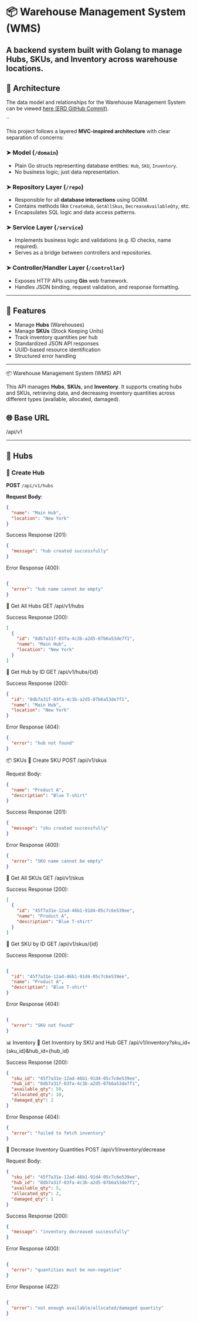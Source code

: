 # 📦 Warehouse Management System (WMS)

A backend system built with Golang to manage Hubs, SKUs, and Inventory across warehouse locations.
---

## 🧱 Architecture

The data model and relationships for the Warehouse Management System can be viewed [here (ERD GitHub Commit)](https://github.com/kunal-bhardwaj-omniful/ERD/commit/6d0a3a98683527436aa8f17ff9ea121ae782209c).

``

This project follows a layered **MVC-inspired architecture** with clear separation of concerns:

### ➤ Model (`/domain`)
- Plain Go structs representing database entities: `Hub`, `SKU`, `Inventory`.
- No business logic; just data representation.

### ➤ Repository Layer (`/repo`)
- Responsible for all **database interactions** using GORM.
- Contains methods like `CreateHub`, `GetAllSkus`, `DecreaseAvailableQty`, etc.
- Encapsulates SQL logic and data access patterns.

### ➤ Service Layer (`/service`)
- Implements business logic and validations (e.g. ID checks, name required).
- Serves as a bridge between controllers and repositories.

### ➤ Controller/Handler Layer (`/controller`)
- Exposes HTTP APIs using **Gin** web framework.
- Handles JSON binding, request validation, and response formatting.

---

## 🚀 Features

- Manage **Hubs** (Warehouses)
- Manage **SKUs** (Stock Keeping Units)
- Track inventory quantities per hub
- Standardized JSON API responses
- UUID-based resource identification
- Structured error handling

---

📦 Warehouse Management System (WMS) API

This API manages **Hubs**, **SKUs**, and **Inventory**. It supports creating hubs and SKUs, retrieving data, and decreasing inventory quantities across different types (available, allocated, damaged).

## 🌐 Base URL

/api/v1

---

## 🏬 Hubs

### 🔹 Create Hub

**POST** `/api/v1/hubs`

**Request Body**:
```json
{
  "name": "Main Hub",
  "location": "New York"
}
```
Success Response (201):
```json
{
  "message": "hub created successfully"
}
```
Error Response (400):
```json

{
  "error": "hub name cannot be empty"
}
```
🔹 Get All Hubs
GET /api/v1/hubs

Success Response (200):
```json
[
  {
    "id": "8db7a31f-03fa-4c3b-a2d5-07b6a53de7f1",
    "name": "Main Hub",
    "location": "New York"
  }
]
```
🔹 Get Hub by ID
GET /api/v1/hubs/{id}

Success Response (200):
```json
{
  "id": "8db7a31f-03fa-4c3b-a2d5-07b6a53de7f1",
  "name": "Main Hub",
  "location": "New York"
}
```
Error Response (404):
```json
{
  "error": "hub not found"
}
```
📦 SKUs
🔹 Create SKU
POST /api/v1/skus

Request Body:
```json
{
  "name": "Product A",
  "description": "Blue T-shirt"
}
```

Success Response (201):
```json
{
  "message": "sku created successfully"
}
```

Error Response (400):
```json
{
  "error": "SKU name cannot be empty"
}
```
🔹 Get All SKUs
GET /api/v1/skus

Success Response (200):
```json
[
  {
    "id": "45f7a31e-12ad-46b1-91d4-05c7c6e539ee",
    "name": "Product A",
    "description": "Blue T-shirt"
  }
]
```

🔹 Get SKU by ID
GET /api/v1/skus/{id}

Success Response (200):
```json

{
  "id": "45f7a31e-12ad-46b1-91d4-05c7c6e539ee",
  "name": "Product A",
  "description": "Blue T-shirt"
}
```
Error Response (404):
```json

{
  "error": "SKU not found"
}
```
📊 Inventory
🔹 Get Inventory by SKU and Hub
GET /api/v1/inventory?sku_id={sku_id}&hub_id={hub_id}

Success Response (200):
```json
{
  "sku_id": "45f7a31e-12ad-46b1-91d4-05c7c6e539ee",
  "hub_id": "8db7a31f-03fa-4c3b-a2d5-07b6a53de7f1",
  "available_qty": 50,
  "allocated_qty": 10,
  "damaged_qty": 2
}
```
Error Response (404):
```json
{
  "error": "failed to fetch inventory"
}
```
🔹 Decrease Inventory Quantities
POST /api/v1/inventory/decrease

Request Body:
```json
{
  "sku_id": "45f7a31e-12ad-46b1-91d4-05c7c6e539ee",
  "hub_id": "8db7a31f-03fa-4c3b-a2d5-07b6a53de7f1",
  "available_qty": 5,
  "allocated_qty": 2,
  "damaged_qty": 1
}
```
Success Response (200):
```json
{
  "message": "inventory decreased successfully"
}
```
Error Response (400):
```json

{
  "error": "quantities must be non-negative"
}
```

Error Response (422):
```json

{
  "error": "not enough available/allocated/damaged quantity"
}

```
